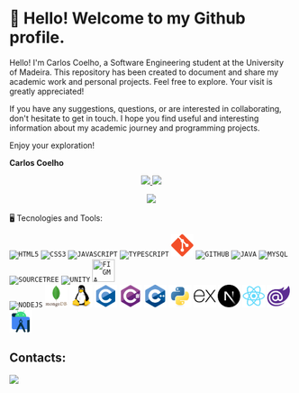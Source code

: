 # 👋 Hello! Welcome to my Github profile.

Hello! I'm Carlos Coelho, a Software Engineering student at the University of Madeira. This repository has been created to document and share my academic work and personal projects. Feel free to explore. Your visit is greatly appreciated!

If you have any suggestions, questions, or are interested in collaborating, don't hesitate to get in touch. I hope you find useful and interesting information about my academic journey and programming projects.

Enjoy your exploration!

**Carlos Coelho**

<p align="center">
<a href="https://github.com/ComaN10">
  <img height="180em" src="https://github-readme-stats-eight-theta.vercel.app/api?username=ComaN10&show_icons=true&theme=algolia&include_all_commits=true&count_private=true"/>
  <img height="180em" src="https://github-readme-stats-eight-theta.vercel.app/api/top-langs/?username=ComaN10&layout=compact&langs_count=8&theme=algolia"/>
</a>
</p>

<p align="center">
  <img src="https://super.abril.com.br/wp-content/uploads/2016/09/super_imggato_digitando_0.gif" width="350">
</p>
  
🖥️ Tecnologies and Tools: 

<code><img width="40px" src="https://cdn.jsdelivr.net/gh/devicons/devicon/icons/html5/html5-original-wordmark.svg" title = "HTML5"/></code>
<code><img width="40px" src="https://cdn.jsdelivr.net/gh/devicons/devicon/icons/css3/css3-original-wordmark.svg" title = "CSS3"/></code>
<code><img width="40px" src="https://cdn.jsdelivr.net/gh/devicons/devicon/icons/javascript/javascript-original.svg" title = "JAVASCRIPT"/></code>
<code><img width="40px" src="https://cdn.jsdelivr.net/gh/devicons/devicon/icons/typescript/typescript-original.svg" title = "TYPESCRIPT"/></code>
<code><img width="40px" src="https://raw.githubusercontent.com/devicons/devicon/master/icons/git/git-original.svg" title = "GIT"/></code>
<code><img width="40px" src="https://cdn.jsdelivr.net/gh/devicons/devicon/icons/github/github-original.svg" title = "GITHUB"/></code>
<code><img width="40px" src="https://cdn.jsdelivr.net/gh/devicons/devicon/icons/java/java-original.svg" title = "JAVA"/></code>
<code><img width="40px" src="https://cdn.jsdelivr.net/gh/devicons/devicon/icons/mysql/mysql-original.svg" title = "MYSQL"/></code>
<code><img width="40px" src="https://cdn.jsdelivr.net/gh/devicons/devicon/icons/sourcetree/sourcetree-original-wordmark.svg" title = "SOURCETREE"/></code>
<code><img width="40px" src="https://www.vectorlogo.zone/logos/unity3d/unity3d-icon.svg" title = "UNITY"/></code>
<code><img width="40px" src="https://www.vectorlogo.zone/logos/figma/figma-icon.svg" title="FIGMA"  height="40"/> </code>
<code><img width="40px" src="https://cdn.jsdelivr.net/gh/devicons/devicon/icons/nodejs/nodejs-original-wordmark.svg" title = "NODEJS"/></code>
<code><img width="40px" src="https://raw.githubusercontent.com/devicons/devicon/master/icons/mongodb/mongodb-original-wordmark.svg" title = "MONGODB"/></code>
<code><img width="40px" src="https://raw.githubusercontent.com/devicons/devicon/master/icons/linux/linux-original.svg" title = "LINUX"/></code>
<code><img width="40px" src="https://raw.githubusercontent.com/devicons/devicon/master/icons/c/c-original.svg" title = "C"/></code>
<code><img width="40px" src="https://raw.githubusercontent.com/devicons/devicon/master/icons/csharp/csharp-original.svg" title = "C#"/></code>
<code><img width="40px" src="https://raw.githubusercontent.com/devicons/devicon/master/icons/cplusplus/cplusplus-original.svg" title = "C++"/></code>
<code><img width="40px" src="https://raw.githubusercontent.com/devicons/devicon/master/icons/python/python-original.svg" title = "PYTHON"/></code>
<code><img width="40px" src="https://raw.githubusercontent.com/devicons/devicon/master/icons/express/express-original.svg" title = "EXPRESS"/></code>
<code><img width="40px" src="https://raw.githubusercontent.com/devicons/devicon/master/icons/nextjs/nextjs-original.svg" title = "NEXTJS"/></code>
<code><img width="40px" src="https://raw.githubusercontent.com/devicons/devicon/master/icons/react/react-original.svg" title = "REACT"/></code>
<code><img width="40px" src="https://raw.githubusercontent.com/devicons/devicon/master/icons/blazor/blazor-original.svg" title = "BLAZOR"/></code>
<code><img width="40px" src="https://raw.githubusercontent.com/devicons/devicon/master/icons/androidstudio/androidstudio-original.svg" title="ANDROID STUDIO"/></code>


  
## Contacts:
<div>
<a href="https://www.linkedin.com/in/carlos-coelho03/" target="_blank"><img loading="lazy" src="https://img.shields.io/badge/-LinkedIn-%230077B5?style=for-the-badge&logo=linkedin&logoColor=white" target="_blank"></a>   
</div>

